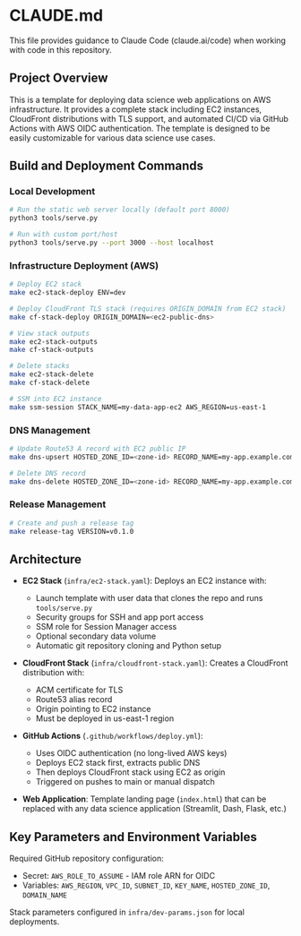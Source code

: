 # CLAUDE.md

This file provides guidance to Claude Code (claude.ai/code) when working with code in this repository.

## Project Overview

This is a template for deploying data science web applications on AWS infrastructure. It provides a complete stack including EC2 instances, CloudFront distributions with TLS support, and automated CI/CD via GitHub Actions with AWS OIDC authentication. The template is designed to be easily customizable for various data science use cases.

## Build and Deployment Commands

### Local Development
```bash
# Run the static web server locally (default port 8000)
python3 tools/serve.py

# Run with custom port/host
python3 tools/serve.py --port 3000 --host localhost
```

### Infrastructure Deployment (AWS)
```bash
# Deploy EC2 stack
make ec2-stack-deploy ENV=dev

# Deploy CloudFront TLS stack (requires ORIGIN_DOMAIN from EC2 stack)
make cf-stack-deploy ORIGIN_DOMAIN=<ec2-public-dns>

# View stack outputs
make ec2-stack-outputs
make cf-stack-outputs

# Delete stacks
make ec2-stack-delete
make cf-stack-delete

# SSM into EC2 instance
make ssm-session STACK_NAME=my-data-app-ec2 AWS_REGION=us-east-1
```

### DNS Management
```bash
# Update Route53 A record with EC2 public IP
make dns-upsert HOSTED_ZONE_ID=<zone-id> RECORD_NAME=my-app.example.com

# Delete DNS record
make dns-delete HOSTED_ZONE_ID=<zone-id> RECORD_NAME=my-app.example.com
```

### Release Management
```bash
# Create and push a release tag
make release-tag VERSION=v0.1.0
```

## Architecture

- **EC2 Stack** (`infra/ec2-stack.yaml`): Deploys an EC2 instance with:
  - Launch template with user data that clones the repo and runs `tools/serve.py`
  - Security groups for SSH and app port access
  - SSM role for Session Manager access
  - Optional secondary data volume
  - Automatic git repository cloning and Python setup

- **CloudFront Stack** (`infra/cloudfront-stack.yaml`): Creates a CloudFront distribution with:
  - ACM certificate for TLS
  - Route53 alias record
  - Origin pointing to EC2 instance
  - Must be deployed in us-east-1 region

- **GitHub Actions** (`.github/workflows/deploy.yml`):
  - Uses OIDC authentication (no long-lived AWS keys)
  - Deploys EC2 stack first, extracts public DNS
  - Then deploys CloudFront stack using EC2 as origin
  - Triggered on pushes to main or manual dispatch

- **Web Application**: Template landing page (`index.html`) that can be replaced with any data science application (Streamlit, Dash, Flask, etc.)

## Key Parameters and Environment Variables

Required GitHub repository configuration:
- Secret: `AWS_ROLE_TO_ASSUME` - IAM role ARN for OIDC
- Variables: `AWS_REGION`, `VPC_ID`, `SUBNET_ID`, `KEY_NAME`, `HOSTED_ZONE_ID`, `DOMAIN_NAME`

Stack parameters configured in `infra/dev-params.json` for local deployments.